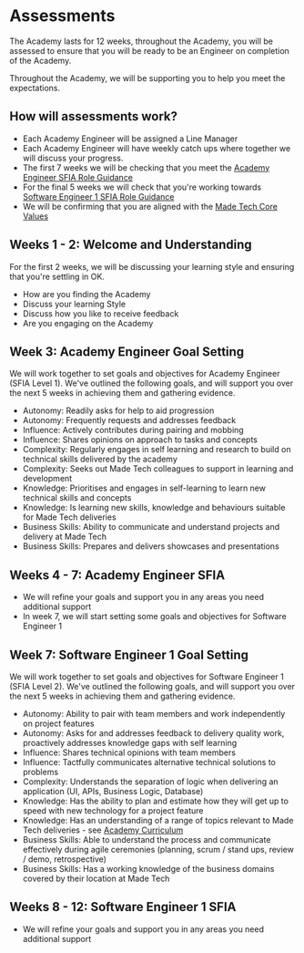 # Assessments

The Academy lasts for 12 weeks, throughout the Academy, you will be assessed to ensure that you will be ready to be an Engineer on completion of the Academy. 

Throughout the Academy, we will be supporting you to help you meet the expectations.

## How will assessments work?

* Each Academy Engineer will be assigned a Line Manager
* Each Academy Engineer will have weekly catch ups where together we will discuss your progress.
* The first 7 weeks we will be checking that you meet the [Academy Engineer SFIA Role Guidance](https://github.com/madetech/handbook/blob/master/roles/sfia/academy_software_engineer.md)
* For the final 5 weeks we will check that you're working towards [Software Engineer 1 SFIA Role Guidance](https://github.com/madetech/handbook/blob/master/roles/sfia/software_engineer_1.md)
* We will be confirming that you are aligned with the [Made Tech Core Values](https://github.com/madetech/handbook/blob/master/company/about.md)

## Weeks 1 - 2: Welcome and Understanding

For the first 2 weeks, we will be discussing your learning style and ensuring that you're settling in OK. 
* How are you finding the Academy
* Discuss your learning Style
* Discuss how you like to receive feedback
* Are you engaging on the Academy

## Week 3: Academy Engineer Goal Setting

We will work together to set goals and objectives for Academy Engineer (SFIA Level 1). We've outlined the following goals, and will support you over the next 5 weeks in achieving them and gathering evidence. 

* Autonomy: Readily asks for help to aid progression
* Autonomy: Frequently requests and addresses feedback
* Influence: Actively contributes during pairing and mobbing
* Influence: Shares opinions on approach to tasks and concepts
* Complexity: Regularly engages in self learning and research to build on technical skills delivered by the academy
* Complexity: Seeks out Made Tech colleagues to support in learning and development
* Knowledge: Prioritises and engages in self-learning to learn new technical skills and concepts
* Knowledge: Is learning new skills, knowledge and behaviours suitable for Made Tech deliveries
* Business Skills: Ability to communicate and understand projects and delivery at Made Tech
* Business Skills: Prepares and delivers showcases and presentations

## Weeks 4 - 7: Academy Engineer SFIA

* We will refine your goals and support you in any areas you need additional support
* In week 7, we will start setting some goals and objectives for Software Engineer 1

## Week 7: Software Engineer 1 Goal Setting

We will work together to set goals and objectives for Software Engineer 1 (SFIA Level 2). We've outlined the following goals, and will support you over the next 5 weeks in achieving them and gathering evidence. 

* Autonomy: Ability to pair with team members and work independently on project features
* Autonomy: Asks for and addresses feedback to delivery quality work, proactively addresses knowledge gaps with self learning
* Influence: Shares technical opinions with team members
* Influence: Tactfully communicates alternative technical solutions to problems
* Complexity: Understands the separation of logic when delivering an application (UI, APIs, Business Logic, Database)
* Knowledge: Has the ability to plan and estimate how they will get up to speed with new technology for a project feature
* Knowledge: Has an understanding of a range of topics relevant to Made Tech deliveries - see [Academy Curriculum](/curriculum)
* Business Skills: Able to understand the process and communicate effectively during agile ceremonies (planning, scrum / stand ups, review / demo, retrospective)
* Business Skills: Has a working knowledge of the business domains covered by their location at Made Tech

## Weeks 8 - 12: Software Engineer 1 SFIA

* We will refine your goals and support you in any areas you need additional support 
